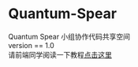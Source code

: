 # Quantum-Spear
Quantum Spear 小组协作代码共享空间  
version == 1.0  
请前端同学阅读一下教程[点击这里](https://github.com/YangD5014/Quantum-Spear/blob/main/tutorial_yang.ipynb)
